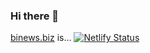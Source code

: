 ### Hi there 👋

<!--
**dsmdavid/dsmdavid** is a ✨ _special_ ✨ repository because its `README.md` (this file) appears on your GitHub profile.

Here are some ideas to get you started:

- 🔭 I’m currently working on ...
- 🌱 I’m currently learning ...
- 👯 I’m looking to collaborate on ...
- 🤔 I’m looking for help with ...
- 💬 Ask me about ...
- 📫 How to reach me: ...
- 😄 Pronouns: ...
- ⚡ Fun fact: ...
-->


[binews.biz](https://www.binews.biz) is... [![Netlify Status](https://api.netlify.com/api/v1/badges/b2bc6831-2583-45bd-9847-b0070bcf67d3/deploy-status)](https://app.netlify.com/sites/tableau-aggregator/deploys)
